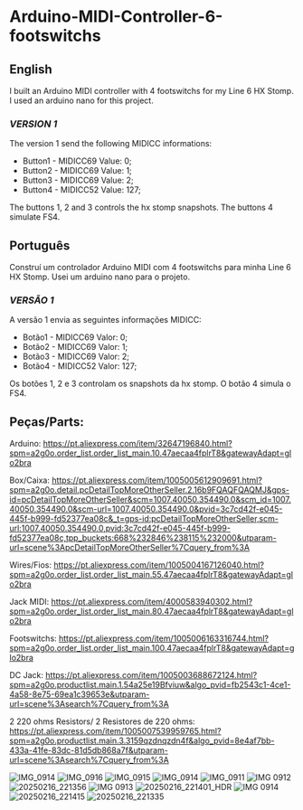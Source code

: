 # Arduino-MIDI-Controller-6-footswitchs
## English

I built an Arduino MIDI controller with 4 footswitchs for my Line 6 HX Stomp. I used an arduino nano for this project.

### *VERSION 1*

The version 1 send the following MIDICC informations: 

* Button1 - MIDICC69 Value: 0; 
* Button2 - MIDICC69 Value: 1; 
* Button3 - MIDICC69 Value: 2; 
* Button4 - MIDICC52 Value: 127; 

The buttons 1, 2 and 3 controls the hx stomp snapshots. The buttons 4 simulate FS4.



## Português

Construí um controlador Arduino MIDI com 4 footswitchs para minha Line 6 HX Stomp. Usei um arduino nano para o projeto.

### *VERSÃO 1* 

A versão 1 envia as seguintes informações MIDICC: 

* Botão1 - MIDICC69 Valor: 0; 
* Botão2 - MIDICC69 Valor: 1; 
* Botão3 - MIDICC69 Valor: 2; 
* Botão4 - MIDICC52 Valor: 127;


Os botões 1, 2 e 3 controlam os snapshots da hx stomp. O botão 4 simula o FS4.


## Peças/Parts:

Arduino: https://pt.aliexpress.com/item/32647196840.html?spm=a2g0o.order_list.order_list_main.10.47aecaa4fplrT8&gatewayAdapt=glo2bra

Box/Caixa: https://pt.aliexpress.com/item/1005005612909691.html?spm=a2g0o.detail.pcDetailTopMoreOtherSeller.2.16b9FQAQFQAQMJ&gps-id=pcDetailTopMoreOtherSeller&scm=1007.40050.354490.0&scm_id=1007.40050.354490.0&scm-url=1007.40050.354490.0&pvid=3c7cd42f-e045-445f-b999-fd52377ea08c&_t=gps-id:pcDetailTopMoreOtherSeller,scm-url:1007.40050.354490.0,pvid:3c7cd42f-e045-445f-b999-fd52377ea08c,tpp_buckets:668%232846%238115%232000&utparam-url=scene%3ApcDetailTopMoreOtherSeller%7Cquery_from%3A

Wires/Fios: https://pt.aliexpress.com/item/1005004167126040.html?spm=a2g0o.order_list.order_list_main.55.47aecaa4fplrT8&gatewayAdapt=glo2bra

Jack MIDI: https://pt.aliexpress.com/item/4000583940302.html?spm=a2g0o.order_list.order_list_main.80.47aecaa4fplrT8&gatewayAdapt=glo2bra

Footswitchs: https://pt.aliexpress.com/item/1005006163316744.html?spm=a2g0o.order_list.order_list_main.100.47aecaa4fplrT8&gatewayAdapt=glo2bra

DC Jack: https://pt.aliexpress.com/item/1005003688672124.html?spm=a2g0o.productlist.main.1.54a25e19Bfviuw&algo_pvid=fb2543c1-4ce1-4a58-8e75-69ea1c39653e&utparam-url=scene%3Asearch%7Cquery_from%3A

2 220 ohms Resistors/ 2 Resistores de 220 ohms: https://pt.aliexpress.com/item/1005007539959765.html?spm=a2g0o.productlist.main.3.3159qzdnqzdn4f&algo_pvid=8e4af7bb-433a-41fe-83dc-81d5db868a7f&utparam-url=scene%3Asearch%7Cquery_from%3A

![IMG_0914](https://github.com/user-attachments/assets/048a5c7d-8e96-4c65-a0b4-c79c27f45bb5)
![IMG_0916](https://github.com/user-attachments/assets/887d58ba-3446-4fc3-b4b2-036fa0de9351)
![IMG_0915](https://github.com/user-attachments/assets/b75fcad8-f3a0-421b-b08e-1ca93c3399c3)
![IMG_0914](https://github.com/user-attachments/assets/bb09610b-53bb-4c4a-b1c5-b47fea3d02c4)
![IMG_0911](https://github.com/user-attachments/assets/2a7b9b55-d4ba-473b-a3ff-c9b1c3666142)
![IMG 0912](https://github.com/user-attachments/assets/08cebd14-9e26-4207-976c-483e38151782)
![20250216_221356](https://github.com/user-attachments/assets/7347424d-45b7-4fa0-8928-27331c11a9cf)
![IMG 0913](https://github.com/user-attachments/assets/8ad4c7be-811b-4174-a05d-395ac9942a2a)
![20250216_221401_HDR](https://github.com/user-attachments/assets/6bc20ca4-dee8-4cd9-8b13-0f615bca43fa)
![IMG 0914](https://github.com/user-attachments/assets/c0ec35bd-478b-4e00-a6f1-22a61f2f81f2)
![20250216_221415](https://github.com/user-attachments/assets/25a2baa5-d5f9-444a-84ed-3e8c08823269)
![20250216_221335](https://github.com/user-attachments/assets/6f65aa83-09b1-46a4-b2fd-1533bfc3e988)

